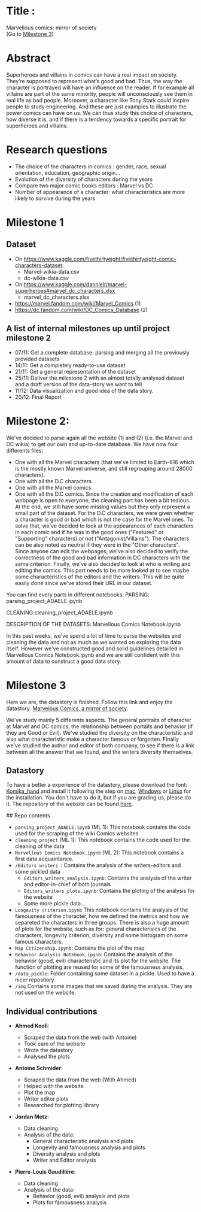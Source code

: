 # Title :
Marvellous comics: mirror of society  
(Go to [Milestone 3](#milestone-3))
# Abstract
Superheroes and villains in comics can have a real impact on society. They’re supposed to represent what’s good and bad. Thus, the way the character is portrayed will have an influence on the reader. If for example all villains are part of the same minority, people will unconsciously see them in real life as bad people. Moreover, a character like Tony Stark could inspire people to study engineering. And these are just examples to illustrate the power comics can have on us.
We can thus study this choice of characters, how diverse it is, and if there is a tendency towards a specific portrait for superheroes and villains. 
# Research questions
- The choice of the characters in comics : gender, race, sexual orientation, education, geographic origin… 
- Evolution of the diversity of characters during the years
- Compare two major comic books editors : Marvel vs DC
- Number of appearance of a character: what characteristics are more likely to survive during the years
# Milestone 1
## Dataset
- On https://www.kaggle.com/fivethirtyeight/fivethirtyeight-comic-characters-dataset:
	- Marvel-wikia-data.csv
	- dc-wikia-data.csv
- On https://www.kaggle.com/dannielr/marvel-superheroes#marvel_dc_characters.xlsx
	- marvel_dc_characters.xlsx
- https://marvel.fandom.com/wiki/Marvel_Comics (1)
- https://dc.fandom.com/wiki/DC_Comics_Database (2)
## A list of internal milestones up until project milestone 2
- 07/11: Get a complete database: parsing and merging all the previously provided datasets 
- 14/11: Get a completely ready-to-use dataset
- 21/11: Get a general representation of the dataset
- 25/11: Deliver the milestone 2 with an almost totally analysed dataset and a draft version of the data-story we want to tell
- 11/12: Data visualization and good idea of the data story.
- 20/12: Final Report

# Milestone 2:
We've decided to parse again all the website (1) and (2) (i.e. the Marvel and DC wikia) to get our own and up-to-date database. We have now four differents files:
- One with all the Marvel characters (that we've limited to Earth-616 which is the mostly known Marvel universe, and still regrouping around 28000 characters).
- One with all the D.C characters.
- One with all the Marvel comics.
- One with all the D.C comics.
Since the creation and modification of each webpage is open to everyone, the cleaning part has been a bit tedious. At the end, we still have some missing values but they only represent a small part of the dataset. 
For the D.C characters, we were given whether a character is good or bad which is not the case for the Marvel ones. To solve that, we've decided to look at the appearances of each characters in each comic and if he was in the good ones ("Featured" or "Supporting" characters) or not ("Antagonist/Villains"). The characters can be also noted as neutral if they were in the "Other characters". Since anyone can edit the webpages, we've also decided to verify the correctness of the good and bad information in DC characters with the same criterion.
Finally, we've also decided to look at who is writing and editing the comics. This part needs to be more looked at to see maybe some characteristics of the editors and the writers. This will be quite easily done since we've stored their URL in our dataset.

You can find every parts in different notebooks:
PARSING: parsing_project_ADAELE.ipynb

CLEANING:cleaning_project_ADAELE.ipynb

DESCRIPTION OF THE DATASETS: Marvellous Comics Notebook.ipynb

In this past weeks, we've spend a lot of time to parse the websites and cleaning the data and not as much as we wanted on exploring the data itself. However we've constructed good and solid guidelines detailled in Marvellous Comics Notebook.ipynb and we are still confident with this amount of data to construct a good data story.

# Milestone 3

Here we are, the datastory is finished. Follow this link and enjoy the datastory: [Marvelous Comics, a mirror of society](marvelous-comics.github.io). 

We've study mainly 5 differents aspects. The general portraits of character at Marvel and DC comics, the relationship between portaits and behavior (if they are Good or Evil). We've studied the diversity on the characteristic and also what characteristic make a character famous or forgotten. Finally we've studied the author and editor of both company, to see if there is a link between all the answer that we found, and the writers diversity themselves. 

## Datastory

To have a better a experience of the datastory, please download the font: [Komika_hand](https://www.fontsquirrel.com/fonts/komika-hand) and install it following the step on [mac](https://www.fontspring.com/support/how-do-i-install-fonts-on-my-mac), [Windows](https://www.fontspring.com/support/how-do-i-install-fonts-on-my-windows-pc) or [Linux](https://www.linux.com/tutorials/how-manage-fonts-linux/) for the installation. You don't have to do it, but if you are grading us, please do it.
The repository of the website can be found [here](github.com/marvelous-comics/marvelous-comics.github.io). 

## Repo contents
-  `parsing_project_ADAELE.ipynb` (ML 1): This notebook contains the code used for the scraping of the wiki Comics websites
- `cleaning_project` (ML 1): This notebook contains the code used for the cleaning of the data
- `Marvellous Comics Notebook.ipynb` (ML 2): This notebook contains a first data acquaintance.
- `/Editors writers `: Contains the analysis of the writers-editors and some pickled data
	- `Editors_writers_analysis.ipynb`: Contains the analysis of the writer and editor-in-chief of both journals
	- `Editors_writers_plots.ipynb`: Contains the ploting of the analysis for the website
	- Some more pickle data...
- `Longevity criterion.ipynb` This notebook contains the analysis of the famousness of the character, how we defined the metrics and how we separeted the characters in three groups. There is also a huge amount of plots for the website, such as for: general characterisics of the characters, longevity criterion, diversity and some histogram on some famous characters.
- `Map Citizenship.ipynb`: Contains the plot of the map
- `Behavior Analysis Notebook.ipynb`: Contains the analysis of the behavior (good, evil) characteristic and its plot for the website. The function of plotting are reused for some of the famousness analysis.
- `/data_pickle`: Folder containing some dataset in a pickle. Used to have a nicer repository.
- `/img` Contains some images that we saved during the analysis. They are not used on the website.


## Individual contributions

- __Ahmed Kooli__:
	- Scraped the data from the web (with Antoine)
	- Took care of the website
	- Wrote the datastory
	- Analysed the plots
    

- __Antoine Schmider__:
	- Scraped the data from the web (With Ahmed)
	- Helped with the website
	- Plot the map
	- Writer editor plots
	- Researched for plotting library
    

- __Jordan Metz__:
	- Data cleaning
	- Analysis of the data:
		- General characteristic analysis and plots
		- Longevity and famousness analysis and plots
		- Diversity analysis and plots
		- Writer and Editor analysis
    
    
- __Pierre-Louis Gaudillère__:
	- Data cleaning
	- Analysis of the data:
		- Behavior (good, evil) analysis and plots
		- Plots for famousness analysis
